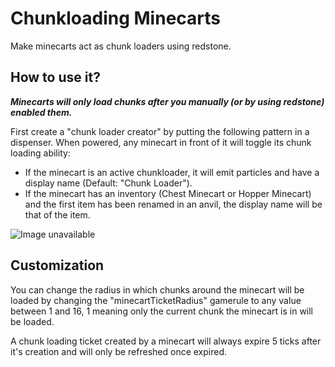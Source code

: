 # Chunkloading Minecarts

Make minecarts act as chunk loaders using redstone.

## How to use it?

***Minecarts will only load chunks after you manually (or by using redstone) enabled them.***

First create a "chunk loader creator" by putting the following pattern in a dispenser. When powered, any minecart in front of it will toggle its chunk loading ability:
- If the minecart is an active chunkloader, it will emit particles and have a display name (Default: "Chunk Loader").
- If the minecart has an inventory (Chest Minecart or Hopper Minecart) and the first item has been renamed in an anvil, the display name will be that of the item.

![Image unavailable](https://i.imgur.com/bG5sBpA.png)

## Customization

You can change the radius in which chunks around the minecart will be loaded by changing the "minecartTicketRadius" gamerule to any value between 1 and 16, 1 meaning only the current chunk the minecart is in will be loaded.

A chunk loading ticket created by a minecart will always expire 5 ticks after it's creation and will only be refreshed once expired.